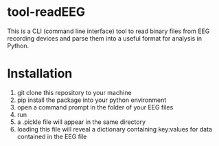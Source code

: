 # tool-readEEG
This is a CLI (command line interface) tool to read binary files from EEG recording devices and parse them into a useful format for analysis in Python.

# Installation
1) git clone this repository to your machine
2) pip install the package into your python environment
3) open a command prompt in the folder of your EEG files
4) run <command> <filename>
5) a .pickle file will appear in the same directory
6) loading this file will reveal a dictionary containing key:values for data contained in the EEG file
